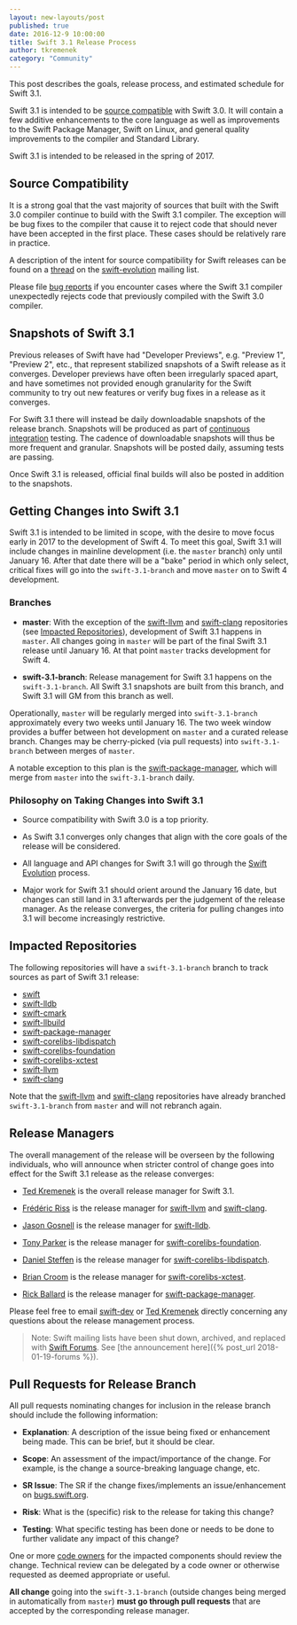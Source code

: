 ```yaml
---
layout: new-layouts/post
published: true
date: 2016-12-9 10:00:00
title: Swift 3.1 Release Process
author: tkremenek
category: "Community"
---
```


This post describes the goals, release process, and estimated schedule for Swift 3.1.

Swift 3.1 is intended to be [source compatible](#source-compatibility) with Swift 3.0.
It will contain a few additive enhancements to the core language as well as improvements to the Swift Package Manager, Swift on Linux, and general quality improvements to the compiler and Standard Library.

Swift 3.1 is intended to be released in the spring of 2017.

## Source Compatibility

It is a strong goal that the vast majority of sources that built with the Swift 3.0 compiler continue to build with the Swift 3.1 compiler.  The exception will be bug fixes to the compiler that cause it to reject code that should never have been accepted in the first place.  These cases should be relatively rare in practice.

A description of the intent for source compatibility for Swift releases can be found on a [thread](https://lists.swift.org/pipermail/swift-evolution/Week-of-Mon-20161128/029099.html) on the [swift-evolution](https://lists.swift.org/pipermail/swift-evolution/) mailing list.

Please file [bug reports](https://bugs.swift.org) if you encounter cases where the Swift 3.1 compiler unexpectedly rejects code that previously compiled with the Swift 3.0 compiler.

## Snapshots of Swift 3.1

Previous releases of Swift have had "Developer Previews", e.g. "Preview 1", "Preview 2", etc., that represent stabilized snapshots of a Swift release as it converges.  Developer previews have often been irregularly spaced apart, and have sometimes not provided enough granularity for the Swift community to try out new features or verify bug fixes in a release as it converges.

For Swift 3.1 there will instead be daily downloadable snapshots of the release branch.  Snapshots will be produced as part of [continuous integration](https://ci.swift.org) testing.  The cadence of downloadable snapshots will thus be more frequent and granular.  Snapshots will be posted daily, assuming tests are passing.

Once Swift 3.1 is released, official final builds will also be posted in addition to the snapshots.

## Getting Changes into Swift 3.1

Swift 3.1 is intended to be limited in scope, with the desire to move focus early in 2017 to the development of Swift 4.  To meet this goal, Swift 3.1 will include changes in mainline development (i.e. the `master` branch) only until January 16.  After that date there will be a "bake" period in which only select, critical fixes will go into the `swift-3.1-branch` and move `master` on to Swift 4 development.

### Branches

- **master**: With the exception of the [swift-llvm] and [swift-clang] repositories (see [Impacted Repositories](#impacted-repositories)), development of Swift 3.1 happens in `master`.  All changes going in `master` will be part of the final Swift 3.1 release until January 16.  At that point `master` tracks development for Swift 4.

- **swift-3.1-branch**: Release management for Swift 3.1 happens on the `swift-3.1-branch`.  All Swift 3.1 snapshots are built from this branch, and Swift 3.1 will GM from this branch as well.

Operationally, `master` will be regularly merged into `swift-3.1-branch` approximately every two weeks until January 16.  The two week window provides a buffer between hot development on `master` and a curated release branch.  Changes may be cherry-picked (via pull requests) into `swift-3.1-branch` between merges of `master`.

A notable exception to this plan is the [swift-package-manager], which will merge from `master` into the `swift-3.1-branch` daily.

### Philosophy on Taking Changes into Swift 3.1

- Source compatibility with Swift 3.0 is a top priority.

- As Swift 3.1 converges only changes that align with the core goals of the release will be considered.

- All language and API changes for Swift 3.1 will go through the [Swift Evolution](https://github.com/swiftlang/swift-evolution) process.

- Major work for Swift 3.1 should orient around the January 16 date, but changes can still land in 3.1 afterwards per the judgement of the release manager.  As the release converges, the criteria for pulling changes into 3.1 will become increasingly restrictive.

## Impacted Repositories

The following repositories will have a `swift-3.1-branch` branch to track sources as part of Swift 3.1 release:

* [swift]
* [swift-lldb]
* [swift-cmark]
* [swift-llbuild]
* [swift-package-manager]
* [swift-corelibs-libdispatch]
* [swift-corelibs-foundation]
* [swift-corelibs-xctest]
* [swift-llvm]
* [swift-clang]

Note that the [swift-llvm] and [swift-clang] repositories have already branched `swift-3.1-branch` from `master` and will not rebranch again.

## Release Managers

The overall management of the release will be overseen by the following individuals, who will announce when stricter control of change goes into effect for the Swift 3.1 release as the release converges:

- [Ted Kremenek] is the overall release manager for Swift 3.1.

- [Frédéric Riss](https://github.com/fredriss)
  is the release manager for [swift-llvm] and [swift-clang].

- [Jason Gosnell](https://github.com/gosnellj) is the
  release manager for [swift-lldb].

- [Tony Parker](https://github.com/parkera) is the release
  manager for [swift-corelibs-foundation].

- [Daniel Steffen](https://github.com/das) is the release
  manager for [swift-corelibs-libdispatch].

- [Brian Croom](https://github.com/briancroom) is the
  release manager for [swift-corelibs-xctest].

- [Rick Ballard](https://github.com/rballard) is the release
  manager for [swift-package-manager].

Please feel free to email [swift-dev] or [Ted Kremenek] directly concerning any
questions about the release management process.

> Note: Swift mailing lists have been shut down, archived, and replaced with
> [Swift Forums](https://forums.swift.org). See
> [the announcement here]({% post_url 2018-01-19-forums %}).

## Pull Requests for Release Branch

All pull requests nominating changes for inclusion in the release branch
should include the following information:

- **Explanation**: A description of the issue being fixed or
  enhancement being made.  This can be brief, but it should be
  clear.

- **Scope**: An assessment of the impact/importance of the change.
  For example, is the change a source-breaking language change, etc.

- **SR Issue**: The SR if the change fixes/implements an
  issue/enhancement on [bugs.swift.org](https://bugs.swift.org).

- **Risk**: What is the (specific) risk to the release for taking this
  change?

- **Testing**: What specific testing has been done or needs to be done
  to further validate any impact of this change?

One or more [code owners](/community/#code-owners) for the impacted
components should review the change. Technical review can be delegated
by a code owner or otherwise requested as deemed appropriate or
useful.

**All change** going into the `swift-3.1-branch` (outside changes being merged in automatically from `master`) **must go through pull requests** that are accepted by the corresponding release manager.

[Ted Kremenek]: https://github.com/tkremenek
[swift-dev]: https://lists.swift.org/pipermail/swift-dev/
[swift]: https://github.com/apple/swift
[swift-llvm]: https://github.com/apple/swift-llvm
[swift-clang]: https://github.com/apple/swift-clang
[swift-lldb]: https://github.com/apple/swift-lldb
[swift-cmark]: https://github.com/swiftlang/swift-cmark
[swift-llbuild]: https://github.com/swiftlang/swift-llbuild
[swift-package-manager]: https://github.com/swiftlang/swift-package-manager
[swift-corelibs-foundation]: https://github.com/swiftlang/swift-corelibs-foundation
[swift-corelibs-libdispatch]: https://github.com/apple/swift-corelibs-libdispatch
[swift-corelibs-xctest]: https://github.com/swiftlang/swift-corelibs-xctest
